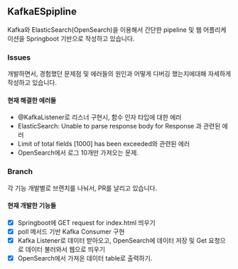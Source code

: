 ## KafkaESpipline

Kafka와 ElasticSearch(OpenSearch)을 이용해서 간단한 pipeline 및 웹 어플리케이션을 Springboot 기반으로 작성하고 있습니다.


### Issues

개발하면서, 경험했던 문제점 및 에러들의 원인과 어떻게 디버깅 했는지에대해 자세하게 작성하고 있습니다.

#### 현재 해결한 에러들
- @KafkaListener로 리스너 구현시, 함수 인자 타입에 대한 에러
- ElasticSearch: Unable to parse response body for Response 과 관련된 에러
- Limit of total fields [1000] has been exceeded와 관련된 에러
- OpenSearch에서 로그 10개만 가져오는 문제.

### Branch

각 기능 개발별로 브랜치를 나눠서, PR를 날리고 있습니다.

#### 현재 개발한 기능들

* [x] Springboot에 GET request for index.html 띄우기
* [x] poll 메서드 기반 Kafka Consumer 구현
* [x] Kafka Listener로 데이터 받아오고, OpenSearch에 데이터 저장 및 Get 요청으로 데이터 불러와서 웹으로 띄우기
* [x] OpenSearch에서 가져온 데이터 table로 출력하기.